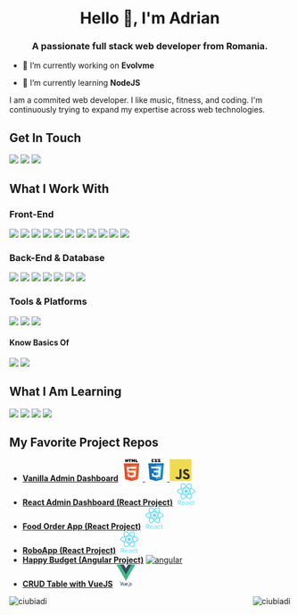 <h1 align="center">Hello 👋, I'm Adrian</h1>
<h3 align="center">A passionate full stack web developer from Romania.</h3>

- 🔭 I’m currently working on **Evolvme**

- 🌱 I’m currently learning **NodeJS**

<!-- # Hello 👋, I'm Adrian.  -->
I am a commited web developer. I like music, fitness, and coding. I'm continuously trying to expand my expertise across web technologies.

## Get In Touch
<a href="mailto:ciubucciu.adrianalbert@gmail.com"><img src="https://img.shields.io/badge/Gmail-D14836?style=for-the-badge&logo=gmail&logoColor=white"></a> <a href="https://www.linkedin.com/in/adrian-albert-ciubucciu/"><img src="https://img.shields.io/badge/LinkedIn-0077B5?style=for-the-badge&logo=linkedin&logoColor=white"></a> <a href="https://www.adrian-ciubu.dev"><img src="https://img.shields.io/badge/portfolio-0A0A0A?style=for-the-badge&logo=dev.to&logoColor=white"></a> 

## What I Work With
### Front-End
<p><img src="https://img.shields.io/badge/HTML5-E34F26?style=for-the-badge&logo=html5&logoColor=white"> <img src="https://img.shields.io/badge/CSS3-1572B6?style=for-the-badge&logo=css3&logoColor=white"> <img src="https://img.shields.io/badge/Sass-CC6699?style=for-the-badge&logo=sass&logoColor=white"> <img src="https://img.shields.io/badge/Bootstrap-563D7C?style=for-the-badge&logo=bootstrap&logoColor=white"> <img src="https://img.shields.io/badge/JavaScript-F7DF1E?style=for-the-badge&logo=javascript&logoColor=black"> <img src="https://img.shields.io/badge/jQuery-0769AD?style=for-the-badge&logo=jquery&logoColor=white"> <img src="https://img.shields.io/badge/React-20232A?style=for-the-badge&logo=react&logoColor=61DAFB"> <img src="https://img.shields.io/badge/Redux-593D88?style=for-the-badge&logo=redux&logoColor=white"> <img src="https://img.shields.io/badge/Vue.js-35495E?style=for-the-badge&logo=vue.js&logoColor=4FC08D"> <img src="https://img.shields.io/badge/Angular-DD0031?style=for-the-badge&logo=angular&logoColor=white"> <img src="https://img.shields.io/badge/Salesforce-00A1E0?style=for-the-badge&logo=Salesforce&logoColor=white"></p>

### Back-End & Database
<p><img src="https://img.shields.io/badge/PHP-777BB4?style=for-the-badge&logo=php&logoColor=white"> <img src="https://camo.githubusercontent.com/4124f925b1d15da7ea009d3b6e3c973b81f61e946508d38220738d39e61b88cd/68747470733a2f2f696d672e736869656c64732e696f2f7374617469632f76313f7374796c653d666f722d7468652d6261646765266d6573736167653d4d6167656e746f26636f6c6f723d454536373246266c6f676f3d4d6167656e746f266c6f676f436f6c6f723d464646464646266c6162656c3d"> <img src="https://img.shields.io/badge/Java-ED8B00?style=for-the-badge&logo=openjdk&logoColor=white"> <img src="https://img.shields.io/badge/SQLite-07405E?style=for-the-badge&logo=sqlite&logoColor=white"> <img src="	https://img.shields.io/badge/PostgreSQL-316192?style=for-the-badge&logo=postgresql&logoColor=white"> <img src="https://img.shields.io/badge/MySQL-00000F?style=for-the-badge&logo=mysql&logoColor=white"> <img src="https://img.shields.io/badge/Salesforce-00A1E0?style=for-the-badge&logo=Salesforce&logoColor=white"></p> 

### Tools & Platforms
<p><img src="https://img.shields.io/badge/Microsoft_Azure-0089D6?style=for-the-badge&logo=microsoft-azure&logoColor=whiteL"> <img src="https://img.shields.io/badge/GIT-E44C30?style=for-the-badge&logo=git&logoColor=white"> <img src="https://img.shields.io/badge/Jira-0052CC?style=for-the-badge&logo=Jira&logoColor=white"></p>

#### Know Basics Of
<p><img src="https://img.shields.io/badge/Tailwind_CSS-38B2AC?style=for-the-badge&logo=tailwind-css&logoColor=white"> <img src="https://img.shields.io/badge/Laravel-FF2D20?style=for-the-badge&logo=laravel&logoColor=white"> </p>

## What I Am Learning
<img src="https://img.shields.io/badge/next.js-000000?style=for-the-badge&logo=nextdotjs&logoColor=white"> <img src="https://img.shields.io/badge/Express.js-404D59?style=for-the-badge"> <img src="https://img.shields.io/badge/Node.js-43853D?style=for-the-badge&logo=node.js&logoColor=white"> <img src="https://img.shields.io/badge/MongoDB-4EA94B?style=for-the-badge&logo=mongodb&logoColor=whiteURL"></p> 

## My Favorite Project Repos
<!-- * <a href="https://github.com/ciubiadi/#1">1st Project</a> - 1st Project to present -->
<!-- * <a href="https://github.com/ciubiadi/Games-Tour-App-Angular12">Games Tour App</a> <a href="https://angular.io" target="_blank" rel="noreferrer"><img src="https://angular.io/assets/images/logos/angular/angular.svg" alt="angular" width="40" height="40"/></a>  -->
* <strong><a href="https://github.com/ciubiadi/Vanilla-Admin-Dashboard">Vanilla Admin Dashboard</a></strong> <a href="https://www.w3.org/html/" target="_blank" rel="noreferrer"> <img src="https://raw.githubusercontent.com/devicons/devicon/master/icons/html5/html5-original-wordmark.svg" alt="html5" width="40" height="40"/> </a><a href="https://www.w3schools.com/css/" target="_blank" rel="noreferrer"> <img src="https://raw.githubusercontent.com/devicons/devicon/master/icons/css3/css3-original-wordmark.svg" alt="css3" width="40" height="40"/> </a><a href="https://developer.mozilla.org/en-US/docs/Web/JavaScript" target="_blank" rel="noreferrer"> <img src="https://raw.githubusercontent.com/devicons/devicon/master/icons/javascript/javascript-original.svg" alt="javascript" width="40" height="40"/> </a>
* <strong><a href="https://github.com/ciubiadi/React-Admin-Dashboard">React Admin Dashboard (React Project)</a></strong> <a href="https://reactjs.org/" target="_blank" rel="noreferrer"> <img src="https://raw.githubusercontent.com/devicons/devicon/master/icons/react/react-original-wordmark.svg" alt="react" width="40" height="40"/></a>
* <strong><a href="https://github.com/ciubiadi/My-Learning-Journey/tree/React/Udemy-Complete-Guide/The-Food-Order-App-Project">Food Order App (React Project)</a></strong> <a href="https://reactjs.org/" target="_blank" rel="noreferrer"> <img src="https://raw.githubusercontent.com/devicons/devicon/master/icons/react/react-original-wordmark.svg" alt="react" width="40" height="40"/></a>
* <strong><a href="https://github.com/ciubiadi/RoboApp">RoboApp (React Project)</a></strong> <a href="https://reactjs.org/" target="_blank" rel="noreferrer"> <img src="https://raw.githubusercontent.com/devicons/devicon/master/icons/react/react-original-wordmark.svg" alt="react" width="40" height="40"/></a>
* <strong><a href="https://github.com/ciubiadi/SDA_FinalProject_HappyBudget">Happy Budget (Angular Project)</a></strong> <a href="https://angular.io" target="_blank" rel="noreferrer"><img src="https://angular.io/assets/images/logos/angular/angular.svg" alt="angular" width="40" height="40"/></a>
* <strong><a href="https://github.com/ciubiadi/VueJS_CRUD-Table">CRUD Table with VueJS</a></strong> <a href="https://vuejs.org/" target="_blank" rel="noreferrer"> <img src="https://raw.githubusercontent.com/devicons/devicon/master/icons/vuejs/vuejs-original-wordmark.svg" alt="vuejs" width="40" height="40"/></a>

<img align="left" src="https://github-readme-stats.vercel.app/api/top-langs?username=ciubiadi&show_icons=true&locale=en&layout=compact&theme=dark" alt="ciubiadi" />
<img align="right" src="https://github-readme-stats.vercel.app/api?username=ciubiadi&show_icons=true&locale=en&theme=dark" alt="ciubiadi" />
<!-- ![Adrian's GitHub stats](https://github-readme-stats.vercel.app/api?username=ciubiadi&show_icons=true&theme=dark) -->
<!-- ![Adrian's GitHub languages](ttps://github-readme-stats.vercel.app/api/top-langs?username=ciubiadi&show_icons=true&locale=en&layout=compact) -->
<!--
![Danny's GitHub stats](https://github-readme-stats.vercel.app/api?username=ciubiadi&show_icons=true&theme=dark)
-->